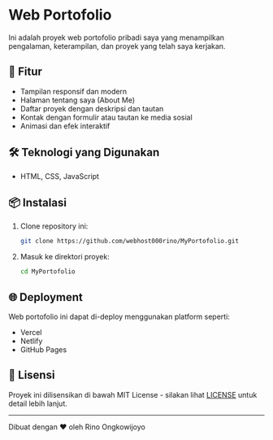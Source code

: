 # Web Portofolio

Ini adalah proyek web portofolio pribadi saya yang menampilkan pengalaman, keterampilan, dan proyek yang telah saya kerjakan.

## 🚀 Fitur
- Tampilan responsif dan modern
- Halaman tentang saya (About Me)
- Daftar proyek dengan deskripsi dan tautan
- Kontak dengan formulir atau tautan ke media sosial
- Animasi dan efek interaktif

## 🛠️ Teknologi yang Digunakan
- HTML, CSS, JavaScript

## 📦 Instalasi
1. Clone repository ini:
   ```bash
   git clone https://github.com/webhost000rino/MyPortofolio.git
   ```
2. Masuk ke direktori proyek:
   ```bash
   cd MyPortofolio
   ```

## 🌐 Deployment
Web portofolio ini dapat di-deploy menggunakan platform seperti:
- Vercel
- Netlify
- GitHub Pages

## 📄 Lisensi
Proyek ini dilisensikan di bawah MIT License - silakan lihat [LICENSE](LICENSE) untuk detail lebih lanjut.

---
Dibuat dengan ❤️ oleh Rino Ongkowijoyo